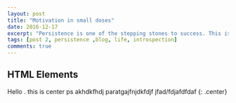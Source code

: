 ```yaml
---
layout: post
title: "Motivation in small doses"
date: 2016-12-17
excerpt: "Persistence is one of the stepping stones to success. This is highlighted by this excerpt from a poem, 'The Quitter' by Robert W. Service."
tags: [post 2, persistence ,blog, life, introspection]
comments: true
---
```

## HTML Elements

Hello . this is center ps akhdkfhdj paratgajfnjdkfdjf jfad/fdjafdfdaf
{: .center}
